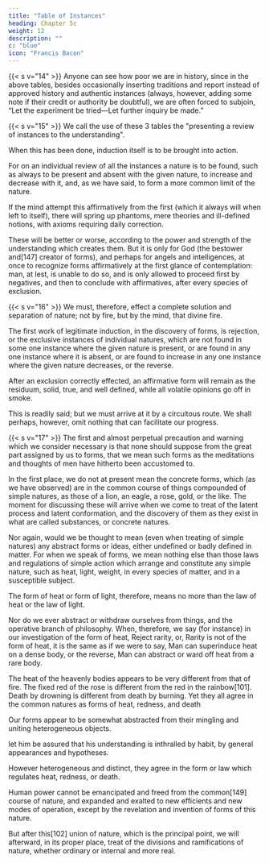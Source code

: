 ```yaml
---
title: "Table of Instances"
heading: Chapter 5c
weight: 12
description: ""
c: "blue"
icon: "Francis Bacon"
---
```




{{< s v="14" >}} Anyone can see how poor we are in history, since in the above tables, besides occasionally inserting traditions and report instead of approved history and authentic instances (always, however, adding some note if their credit or authority be doubtful), we are often forced to subjoin, “Let the experiment be tried—Let further inquiry be made.”


{{< s v="15" >}} We call the use of these 3 tables the "presenting a review of instances to the understanding".

When this has been done, induction itself is to be brought into action.

For on an individual review of all the instances a nature is to be found, such as always to be present and absent with the given nature, to increase and decrease with it, and, as we have said, to form a more common limit of the nature.

If the mind attempt this affirmatively from the first (which it always will when left to itself), there will spring up phantoms, mere theories and ill-defined notions, with axioms requiring daily correction.

These will be better or worse, according to the power and strength of the understanding which creates them. But it is only for God (the bestower and[147] creator of forms), and perhaps for angels and intelligences, at once to recognize forms affirmatively at the first glance of contemplation: man, at lest, is unable to do so, and is only allowed to proceed first by negatives, and then to conclude with affirmatives, after every species of exclusion.


{{< s v="16" >}} We must, therefore, effect a complete solution and separation of nature; not by fire, but by the mind, that divine fire. 

The first work of legitimate induction, in the discovery of forms, is rejection, or the exclusive instances of individual natures, which are not found in some one instance where the given nature is present, or are found in any one instance where it is absent, or are found to increase in any one instance where the given nature decreases, or the reverse.

After an exclusion correctly effected, an affirmative form will remain as the residuum, solid, true, and well defined, while all volatile opinions go off in smoke. 

This is readily said; but we must arrive at it by a circuitous route. We shall perhaps, however, omit nothing that can facilitate our progress.

{{< s v="17" >}} The first and almost perpetual precaution and warning which we consider necessary is that none should suppose from the great part assigned by us to forms, that we mean such forms as the meditations and thoughts of men have hitherto been accustomed to. 

In the first place, we do not at present mean the concrete forms, which (as we have observed) are in the common course of things compounded of simple natures, as those of a lion, an eagle, a rose, gold, or the like. The moment for discussing these will arrive when we come to treat of the latent process and latent conformation, and the discovery of them as they exist in what are called substances, or concrete natures.


Nor again, would we be thought to mean (even when treating of simple natures) any abstract forms or ideas, either undefined or badly defined in matter. For when we speak of forms, we mean nothing else than those laws and regulations of simple action which arrange and constitute any simple nature, such as heat, light, weight, in every species of matter, and in a susceptible subject. 

The form of heat or form of light, therefore, means no more than the law of heat or the law of light. 

Nor do we ever abstract or withdraw ourselves from things, and the operative branch of philosophy. When, therefore, we say (for instance) in our investigation of the form of heat, Reject rarity, or, Rarity is not of the form of heat, it is the same as if we were to say, Man can superinduce heat on a dense body, or the reverse, Man can abstract or ward off heat from a rare body.



The heat of the heavenly bodies appears to be very different from that of fire. 
The fixed red of the rose is different from the red in the rainbow<!-- , or the radiation of opal or the diamond; -->[101].
Death by drowning is different from death by burning. 
Yet they all agree in the common natures as forms of heat, redness, and death 

Our forms appear to be somewhat abstracted from their mingling and uniting heterogeneous objects.

let him be assured that his understanding is inthralled by habit, by general appearances and hypotheses. 

However heterogeneous and distinct, they agree in the form or law which regulates heat, redness, or death. 

Human power cannot be emancipated and freed from the common[149] course of nature, and expanded and exalted to new efficients and new modes of operation, except by the revelation and invention of forms of this nature. 

But after this[102] union of nature, which is the principal point, we will afterward, in its proper place, treat of the divisions and ramifications of nature, whether ordinary or internal and more real.

